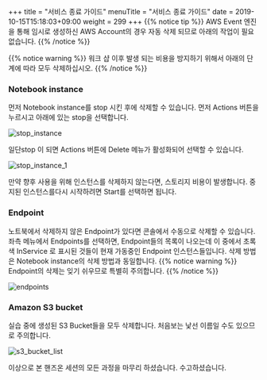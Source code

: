 +++
title = "서비스 종료 가이드"
menuTitle = "서비스 종료 가이드"
date = 2019-10-15T15:18:03+09:00
weight = 299
+++
{{% notice tip %}}
AWS Event 엔진을 통해 임시로 생성하신 AWS Account의 경우 자동 삭제 되므로 아래의 작업이 필요없습니다.
{{% /notice %}}

{{% notice warning %}}
워크 샵 이후 발생 되는 비용을 방지하기 위해서 아래의 단계에 따라 모두 삭제하십시오.
{{% /notice %}}

### Notebook instance

먼저 Notebook instance를 stop 시킨 후에 삭제할 수 있습니다. 먼저 Actions 버튼을 누르시고 아래에 있는 stop을 선택합니다. 

![stop_instance](/images/termination/stop_instance.png?classes=border)

일단stop 이 되면 Actions 버튼에 Delete 메뉴가 활성화되어 선택할 수 있습니다. 

![stop_instance_1](/images/termination/stop_instance_1.png?classes=border)

만약 향후 사용을 위해 인스턴스를 삭제하지 않는다면, 스토리지 비용이 발생합니다. 중지된 인스턴스를다시 시작하려면 Start를 선택하면 됩니다.

### Endpoint

노트북에서 삭제하지 않은 Endpoint가 있다면 콘솔에서 수동으로 삭제할 수 있습니다. 좌측 메뉴에서 Endpoints를 선택하면, Endpoint들의 목록이 나오는데 이 중에서 초록색 InService 로 표시된 것들이 현재 가동중인 Endpoint 인스턴스들입니다. 삭제 방법은 Notebook instance의 삭제 방법과 동일합니다. 
{{% notice warning %}}
Endpoint의 삭제는 잊기 쉬우므로 특별히 주의합니다.
{{% /notice %}}

![endpoints](/images/termination/endpoints.png?classes=border)

### Amazon S3 bucket
실습 중에 생성된 S3 Bucket들을 모두 삭제합니다. 처음보는 낯선 이름일 수도 있으므로 주의합니다.

![s3_bucket_list](/images/termination/s3_bucket_list.png?classes=border)

이상으로 본 핸즈온 세션의 모든 과정을 마무리 하셨습니다. 수고하셨습니다.